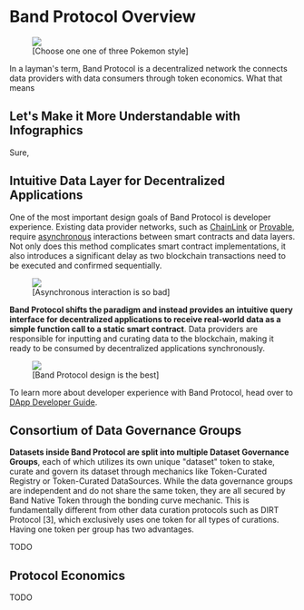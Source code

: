 # Band Protocol Overview

<figure>
  <img src='/assets/placeholder.png'>
  <figcaption>[Choose one one of three Pokemon style]</figcaption>
</figure>

In a layman's term, Band Protocol is a decentralized network the connects data providers with data consumers through token economics. What that means

## Let's Make it More Understandable with Infographics

Sure,

<!--
Band Protocol’s main functionality is to bridge the gap between decentralized applications and real-world data while also ensure that data is accurate and trustworthy through economic incentives. Band Protocol will initially be built on the Ethereum network, but the protocol itself is not restricted to Ethereum infrastructure. As the protocol gets more widespread adoption, it will support all leading smart contract platforms and power the new generation of decentralized applications. -->

## Intuitive Data Layer for Decentralized Applications

One of the most important design goals of Band Protocol is developer experience. Existing data provider networks, such as [ChainLink](https://chain.link) or [Provable](http://provable.xyz), require [asynchronous](<https://en.wikipedia.org/wiki/Asynchrony_(computer_programming)>) interactions between smart contracts and data layers. Not only does this method complicates smart contract implementations, it also introduces a significant delay as two blockchain transactions need to be executed and confirmed sequentially.

<figure>
  <img src='/assets/placeholder.png'>
  <figcaption>[Asynchronous interaction is so bad]</figcaption>
</figure>

**Band Protocol shifts the paradigm and instead provides an intuitive query interface for decentralized applications to receive real-world data as a simple function call to a static smart contract**. Data providers are responsible for inputting and curating data to the blockchain, making it ready to be consumed by decentralized applications synchronously.

<figure>
  <img src='/assets/placeholder.png'>
  <figcaption>[Band Protocol design is the best]</figcaption>
</figure>

To learn more about developer experience with Band Protocol, head over to [DApp Developer Guide](/devs/overview.md).

## Consortium of Data Governance Groups

**Datasets inside Band Protocol are split into multiple Dataset Governance Groups**, each of which utilizes its own unique "dataset" token to stake, curate and govern
its dataset through mechanics like Token-Curated Registry or Token-Curated DataSources. While the data governance groups are independent and do not share the same token, they are all secured by Band Native Token through the bonding curve mechanic. This is fundamentally different from other data curation protocols such as DIRT Protocol [3], which exclusively uses one token for all types of curations. Having one token per group has two advantages.

TODO

## Protocol Economics

TODO
